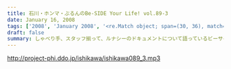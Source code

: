 ```yaml
---
title: 石川・ホンマ・ぶるんのBe-SIDE Your Life! vol.89-3
date: January 16, 2008
tags: ['2008', 'January 2008', '<re.Match object; span=(30, 36), match='vol.89'>']
draft: false
summary: しゃべり手、スタッフ揃って、ルナシーのドキュメントについて語っているビーサイスタジオの懲りない面々。ぶるん氏への「アルバイト○得情報」もお待ちしていますので応援してくださいね。NAMAE
---
```


http://project-phi.ddo.jp/ishikawa/ishikawa089_3.mp3
